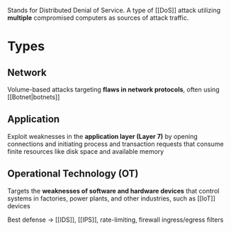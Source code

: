 Stands for Distributed Denial of Service. A type of [[DoS]] attack utilizing **multiple** compromised computers as sources of attack traffic.


# Types 
## Network
Volume-based attacks targeting **flaws in network protocols**, often using [[Botnet|botnets]] 
## Application
Exploit weaknesses in the **application layer (Layer 7)** by opening connections and initiating process and transaction requests that consume finite resources like disk space and available memory
## Operational Technology (OT)
Targets the **weaknesses of software and hardware devices** that control systems in factories, power plants, and other industries, such as [[IoT]] devices


Best defense → [[IDS]], [[IPS]], rate-limiting, firewall ingress/egress filters
